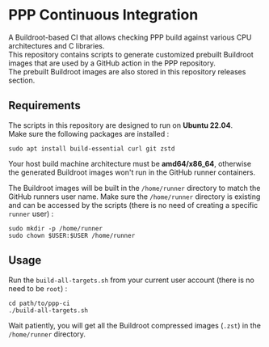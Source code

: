# PPP Continuous Integration

A Buildroot-based CI that allows checking PPP build against various CPU architectures and C libraries.  
This repository contains scripts to generate customized prebuilt Buildroot images that are used by a GitHub action in the PPP repository.  
The prebuilt Buildroot images are also stored in this repository releases section.

## Requirements

The scripts in this repository are designed to run on **Ubuntu 22.04**.  
Make sure the following packages are installed :
```
sudo apt install build-essential curl git zstd
```

Your host build machine architecture must be **amd64/x86_64**, otherwise the generated Buildroot images won't run in the GitHub runner containers.  

The Buildroot images will be built in the `/home/runner` directory to match the GitHub runners user name.
Make sure the `/home/runner` directory is existing and can be accessed by the scripts (there is no need of creating a specific `runner` user) :
```
sudo mkdir -p /home/runner
sudo chown $USER:$USER /home/runner
```

## Usage

Run the `build-all-targets.sh` from your current user account (there is no need to be `root`) :
```
cd path/to/ppp-ci
./build-all-targets.sh
```

Wait patiently, you will get all the Buildroot compressed images (`.zst`) in the `/home/runner` directory.
